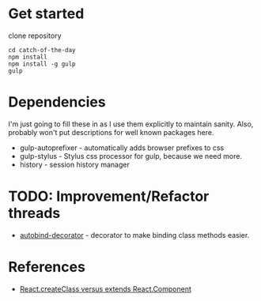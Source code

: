 # Get started

clone repository

```
cd catch-of-the-day
npm install
npm install -g gulp
gulp
```

# Dependencies

I'm just going to fill these in as I use them explicitly to maintain sanity. Also,
probably won't put descriptions for well known packages here.

* gulp-autoprefixer - automatically adds browser prefixes to css
* gulp-stylus - Stylus css processor for gulp, because we need more.
* history - session history manager

# TODO: Improvement/Refactor threads

* [autobind-decorator](https://github.com/andreypopp/autobind-decorator) - decorator to make binding class methods easier.

# References

* [React.createClass versus extends React.Component](https://toddmotto.com/react-create-class-versus-component)
